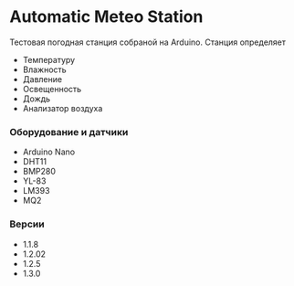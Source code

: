 # Automatic Meteo Station

Тестовая погодная станция собраной на Arduino. Станция определяет 
 - Температуру
 - Влажность
 - Давление
 - Освещенность
 - Дождь
 - Анализатор воздуха
 
### Оборудование и датчики

- Arduino Nano
- DHT11
- BMP280
- YL-83
- LM393
- MQ2

### Версии

- 1.1.8
- 1.2.02
- 1.2.5
- 1.3.0
